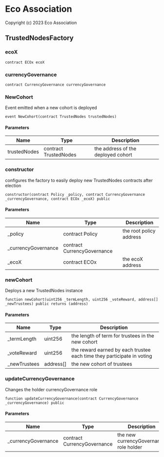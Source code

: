 # Eco Association

Copyright (c) 2023 Eco Association

## TrustedNodesFactory

### ecoX

  ```solidity
  contract ECOx ecoX
  ```

### currencyGovernance

  ```solidity
  contract CurrencyGovernance currencyGovernance
  ```

### NewCohort

Event emitted when a new cohort is deployed

  ```solidity
  event NewCohort(contract TrustedNodes trustedNodes)
  ```
#### Parameters

| Name | Type | Description |
| ---- | ---- | ----------- |
| trustedNodes | contract TrustedNodes | the address of the deployed cohort |

### constructor

configures the factory to easily deploy
new TrustedNodes contracts after election

  ```solidity
  constructor(contract Policy _policy, contract CurrencyGovernance _currencyGovernance, contract ECOx _ecoX) public
  ```
#### Parameters

| Name | Type | Description |
| ---- | ---- | ----------- |
| _policy | contract Policy | the root policy address |
| _currencyGovernance | contract CurrencyGovernance |  |
| _ecoX | contract ECOx | the ecoX address |

### newCohort

Deploys a new TrustedNodes instance

  ```solidity
  function newCohort(uint256 _termLength, uint256 _voteReward, address[] _newTrustees) public returns (address)
  ```
#### Parameters

| Name | Type | Description |
| ---- | ---- | ----------- |
| _termLength | uint256 | the length of term for trustees in the new cohort |
| _voteReward | uint256 | the reward earned by each trustee each time they participate in voting |
| _newTrustees | address[] | the new cohort of trustees |

### updateCurrencyGovernance

Changes the holder currencyGovernance role

  ```solidity
  function updateCurrencyGovernance(contract CurrencyGovernance _currencyGovernance) public
  ```
#### Parameters

| Name | Type | Description |
| ---- | ---- | ----------- |
| _currencyGovernance | contract CurrencyGovernance | the new currencyGovernance role holder |


